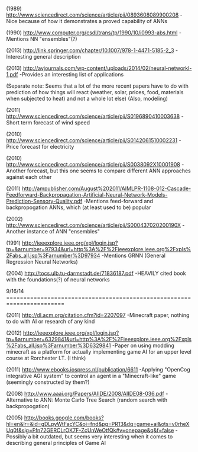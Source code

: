 (1989)
http://www.sciencedirect.com/science/article/pii/0893608089900208
-Nice because of how it demonstrates a proved capability of ANNs

(1990)
http://www.computer.org/csdl/trans/tp/1990/10/i0993-abs.html
-Mentions NN "ensembles"(?)

(2013)
http://link.springer.com/chapter/10.1007/978-1-4471-5185-2_3
-Interesting general description

(2013)
http://avjournals.com/wp-content/uploads/2014/02/neural-networkl-1.pdf
-Provides an interesting list of applications

(Separate note: Seems that a lot of the more recent papers have to do with prediction of how things will react (weather, solar, prices, food, materials when subjected to heat) and not a whole lot else)
(Also, modeling)

(2011)
http://www.sciencedirect.com/science/article/pii/S0196890410003638
-Short term forecast of wind speed

(2010)
http://www.sciencedirect.com/science/article/pii/S0142061510002231
-Price forecast for electricity

(2010)
http://www.sciencedirect.com/science/article/pii/S0038092X10001908
-Another forecast, but this one seems to compare different ANN approaches against each other

(2011)
http://ampublisher.com/August%202011/AIMLPR-1108-012-Cascade-Feedforward-Backpropagation-Artificial-Neural-Network-Models-Prediction-Sensory-Quality.pdf
-Mentions feed-forward and backpropogation ANNs, which (at least used to be) popular

(2002)
http://www.sciencedirect.com/science/article/pii/S000437020200190X
-Another instance of ANN "ensembles"

(1991)
http://ieeexplore.ieee.org/xpl/login.jsp?tp=&arnumber=97934&url=http%3A%2F%2Fieeexplore.ieee.org%2Fxpls%2Fabs_all.jsp%3Farnumber%3D97934
-Mentions GRNN (General Regression Neural Networks)

(2004)
http://tocs.ulb.tu-darmstadt.de/71836187.pdf
-HEAVILY cited book with the foundations(?) of neural networks

9/16/14 =======================================================================

(2011)
http://dl.acm.org/citation.cfm?id=2207097
-Minecraft paper, nothing to do with AI or research of any kind

(2012)
http://ieeexplore.ieee.org/xpl/login.jsp?tp=&arnumber=6329841&url=http%3A%2F%2Fieeexplore.ieee.org%2Fxpls%2Fabs_all.jsp%3Farnumber%3D6329841
-Paper on using modding minecraft as a platform for actually implementing game AI for an upper level course at Rorchester I.T. (I think)

(2011)
http://www.ebooks.iospress.nl/publication/6611
-Applying "OpenCog integrative AGI system" to control an agent in a "Minecraft-like" game (seemingly constructed by them?)

(2008)
http://www.aaai.org/Papers/AIIDE/2008/AIIDE08-036.pdf
-Alternative to ANN: Monte Carlo Tree Search (random search with backpropogation)

(2005)
http://books.google.com/books?hl=en&lr=&id=gDLpyWtFacYC&oi=fnd&pg=PR13&dq=game+ai&ots=v0rheXUq0f&sig=Ffn72GERCLrOK7F-ZcUnWeOtfQk#v=onepage&q&f=false
-Possibly a bit outdated, but seems very interesting when it comes to describing general principles of Game AI